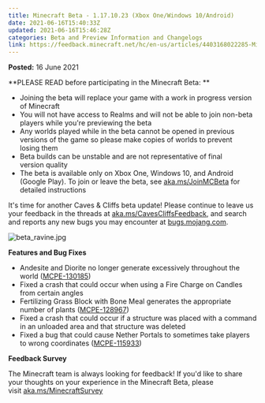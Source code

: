 ```yaml
---
title: Minecraft Beta - 1.17.10.23 (Xbox One/Windows 10/Android)
date: 2021-06-16T15:40:33Z
updated: 2021-06-16T15:46:28Z
categories: Beta and Preview Information and Changelogs
link: https://feedback.minecraft.net/hc/en-us/articles/4403168022285-Minecraft-Beta-1-17-10-23-Xbox-One-Windows-10-Android-
---
```


**Posted:** 16 June 2021

**PLEASE READ before participating in the Minecraft Beta: **

- Joining the beta will replace your game with a work in progress version of Minecraft 
- You will not have access to Realms and will not be able to join non-beta players while you're previewing the beta
- Any worlds played while in the beta cannot be opened in previous versions of the game so please make copies of worlds to prevent losing them 
- Beta builds can be unstable and are not representative of final version quality 
- The beta is available only on Xbox One, Windows 10, and Android (Google Play). To join or leave the beta, see [aka.ms/JoinMCBeta](https://aka.ms/JoinMCBeta) for detailed instructions

It's time for another Caves & Cliffs beta update! Please continue to leave us your feedback in the threads at [aka.ms/CavesCliffsFeedback](https://aka.ms/CavesCliffsFeedback), and search and reports any new bugs you may encounter at [bugs.mojang.com](https://bugs.mojang.com/).

![beta_ravine.jpg](https://feedback.minecraft.net/hc/article_attachments/4403168013453/beta_ravine.jpg)

**Features and Bug Fixes** 

- Andesite and Diorite no longer generate excessively throughout the world ([MCPE-130185](https://bugs.mojang.com/browse/MCPE-130185))  
- Fixed a crash that could occur when using a Fire Charge on Candles from certain angles  
- Fertilizing Grass Block with Bone Meal generates the appropriate number of plants ([MCPE-128967](https://bugs.mojang.com/browse/MCPE-128967))  
- Fixed a crash that could occur if a structure was placed with a command in an unloaded area and that structure was deleted  
- Fixed a bug that could cause Nether Portals to sometimes take players to wrong coordinates ([MCPE-115933](https://bugs.mojang.com/browse/MCPE-115933)) 

**Feedback Survey** 

The Minecraft team is always looking for feedback! If you'd like to share your thoughts on your experience in the Minecraft Beta, please visit [aka.ms/MinecraftSurvey](https://aka.ms/MinecraftSurvey)
